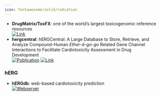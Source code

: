 ```yaml
---
icon: fontawesome/solid/radiation
---
```


- **DrugMatrix/ToxFX**: one of the world’s largest toxicogenomic reference resources  
	[![Link](https://img.shields.io/badge/Link-online-brightgreen?style=for-the-badge&logo=cachet&logoColor=65FF8F)](https://ntp.niehs.nih.gov/data/drugmatrix) 
- **hergcentral**: hERGCentral: A Large Database to Store, Retrieve, and Analyze Compound-Human <i>Ether-à-go-go</i> Related Gene Channel Interactions to Facilitate Cardiotoxicity Assessment in Drug Development  
	[![Publication](https://img.shields.io/badge/Publication-Citations:41-blue?style=for-the-badge&logo=bookstack)](https://doi.org/10.1089%2Fadt.2011.0425) [![Link](https://img.shields.io/badge/Link-offline-red?style=for-the-badge&logo=xamarin&logoColor=red)](http://www.hergcentral.org/) 
### **hERG**
- **hERGdb**: web-based cardiotoxicity prediction  
	[![Webserver](https://img.shields.io/badge/Webserver-online-brightgreen?style=for-the-badge&logo=cachet&logoColor=65FF8F)](https://drugdesign.riken.jp/hERGdb/) 
